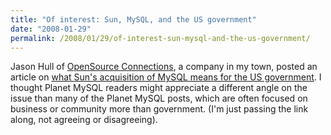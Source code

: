 ```yaml
---
title: "Of interest: Sun, MySQL, and the US government"
date: "2008-01-29"
permalink: /2008/01/29/of-interest-sun-mysql-and-the-us-government/
---
```

Jason Hull of [OpenSource Connections][1], a company in my town, posted an article on [what Sun's acquisition of MySQL means for the US government][2]. I thought Planet MySQL readers might appreciate a different angle on the issue than many of the Planet MySQL posts, which are often focused on business or community more than government. (I'm just passing the link along, not agreeing or disagreeing).

 [1]: http://www.opensourceconnections.com/
 [2]: http://www.opensourceconnections.com/2008/01/29/what-does-suns-mysql-acquisition-mean-for-government-it-usage/
